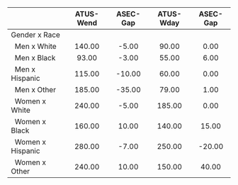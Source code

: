 
|                      |    ATUS-Wend |     ASEC-Gap |    ATUS-Wday |     ASEC-Gap |
| -------------------- | :----------: | :----------: | :----------: | :----------: |
| Gender x Race        |              |              |              |              |
| &nbsp;&nbsp;Men x White |       140.00 |        -5.00 |        90.00 |         0.00 |
| &nbsp;&nbsp;Men x Black |        93.00 |        -3.00 |        55.00 |         6.00 |
| &nbsp;&nbsp;Men x Hispanic |       115.00 |       -10.00 |        60.00 |         0.00 |
| &nbsp;&nbsp;Men x Other |       185.00 |       -35.00 |        79.00 |         1.00 |
| &nbsp;&nbsp;Women x White |       240.00 |        -5.00 |       185.00 |         0.00 |
| &nbsp;&nbsp;Women x Black |       160.00 |        10.00 |       140.00 |        15.00 |
| &nbsp;&nbsp;Women x Hispanic |       280.00 |        -7.00 |       250.00 |       -20.00 |
| &nbsp;&nbsp;Women x Other |       240.00 |        10.00 |       150.00 |        40.00 |

